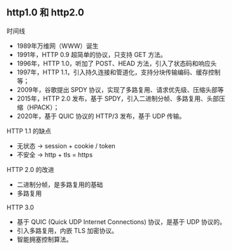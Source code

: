 
## http1.0 和 http2.0

时间线
- 1989年万维网（WWW）诞生
- 1991年，HTTP 0.9 超简单的协议，只支持 GET 方法。
- 1996年，HTTP 1.0，听加了 POST、HEAD 方法，引入了状态码和响应头
- 1997年，HTTP 1.1，引入持久连接和管道化，支持分块传输编码、缓存控制等；
- 2009年，谷歌提出 SPDY 协议，实现了多路复用、请求优先级、压缩头部等
- 2015年，HTTP 2.0 发布，基于 SPDY，引入二进制分帧、多路复用、头部压缩（HPACK）；
- 2020年，基于 QUIC 协议的 HTTP/3 发布，基于 UDP 传输。


HTTP 1.1 的缺点
- 无状态 -> session + cookie / token
- 不安全 -> http + tls = https

HTTP 2.0 的改进
- 二进制分帧，是多路复用的基础
- 多路复用

HTTP 3.0
- 基于 QUIC (Quick UDP Internet Connections) 协议，是基于 UDP 协议的。
- 引入多路复用，内嵌 TLS 加密协议。
- 智能拥塞控制算法。